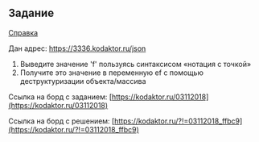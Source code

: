 ## Задание

[Справка](http://kodaktor.ru/fetchref)

Дан адрес: https://3336.kodaktor.ru/json

  1. Выведите значение 'f' пользуясь синтаксисом «нотация с точкой»
  2. Получите это значение в переменную ef с помощью деструктуризации объекта/массива

Ссылка на борд с заданием: [https://kodaktor.ru/03112018](https://kodaktor.ru/03112018)

Ссылка на борд с решением: [https://kodaktor.ru/?!=03112018_ffbc9](https://kodaktor.ru/?!=03112018_ffbc9)
